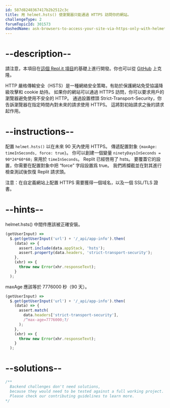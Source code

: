 ```yaml
---
id: 587d8248367417b2b2512c3c
title: 用 helmet.hsts() 使瀏覽器只能通過 HTTPS 訪問你的網站。
challengeType: 2
forumTopicId: 301573
dashedName: ask-browsers-to-access-your-site-via-https-only-with-helmet-hsts
---
```


# --description--

請注意，本項目在[這個 Repl.it 項目](https://replit.com/github/freeCodeCamp/boilerplate-infosec)的基礎上進行開發。你也可以從 [GitHub](https://github.com/freeCodeCamp/boilerplate-infosec/) 上克隆。

HTTP 嚴格傳輸安全（HSTS）是一種網絡安全策略，有助於保護網站免受協議降級攻擊和 cookie 劫持。 如果你的網站可以通過 HTTPS 訪問，你可以要求用戶的瀏覽器避免使用不安全的 HTTP。 通過設置標頭 Strict-Transport-Security，你告訴瀏覽器在指定時間內對未來的請求使用 HTTPS。 這將對初始請求之後的請求起作用。

# --instructions--

配置 `helmet.hsts()` 以在未來 90 天內使用 HTTPS。 傳遞配置對象 `{maxAge: timeInSeconds, force: true}`。 你可以創建一個變量 `ninetyDaysInSeconds = 90*24*60*60;` 來用於 `timeInSeconds`。 Replit 已經啓用了 hsts。 要覆蓋它的設置，你需要在配置對象中把 “force” 字段設置爲 true。 我們將攔截並在對其進行檢查測試後恢復 Replit 請求頭。

注意：在自定義網站上配置 HTTPS 需要獲得一個域名，以及一個 SSL/TLS 證書。

# --hints--

helmet.hsts() 中間件應該被正確安裝。

```js
(getUserInput) =>
  $.get(getUserInput('url') + '/_api/app-info').then(
    (data) => {
      assert.include(data.appStack, 'hsts');
      assert.property(data.headers, 'strict-transport-security');
    },
    (xhr) => {
      throw new Error(xhr.responseText);
    }
  );
```

maxAge 應該等於 7776000 秒（90 天）。

```js
(getUserInput) =>
  $.get(getUserInput('url') + '/_api/app-info').then(
    (data) => {
      assert.match(
        data.headers['strict-transport-security'],
        /^max-age=7776000;?/
      );
    },
    (xhr) => {
      throw new Error(xhr.responseText);
    }
  );
```

# --solutions--

```js
/**
  Backend challenges don't need solutions, 
  because they would need to be tested against a full working project. 
  Please check our contributing guidelines to learn more.
*/
```
